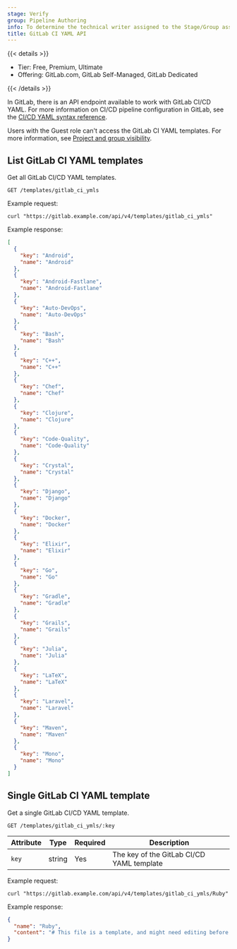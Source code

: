 ```yaml
---
stage: Verify
group: Pipeline Authoring
info: To determine the technical writer assigned to the Stage/Group associated with this page, see https://handbook.gitlab.com/handbook/product/ux/technical-writing/#assignments
title: GitLab CI YAML API
---
```


{{< details >}}

- Tier: Free, Premium, Ultimate
- Offering: GitLab.com, GitLab Self-Managed, GitLab Dedicated

{{< /details >}}

In GitLab, there is an API endpoint available to work with GitLab CI/CD YAML. For more
information on CI/CD pipeline configuration in GitLab, see the
[CI/CD YAML syntax reference](../../ci/yaml/_index.md).

Users with the Guest role can't access the GitLab CI YAML templates. For more information, see [Project and group visibility](../../user/public_access.md).

## List GitLab CI YAML templates

Get all GitLab CI/CD YAML templates.

```plaintext
GET /templates/gitlab_ci_ymls
```

Example request:

```shell
curl "https://gitlab.example.com/api/v4/templates/gitlab_ci_ymls"
```

Example response:

```json
[
  {
    "key": "Android",
    "name": "Android"
  },
  {
    "key": "Android-Fastlane",
    "name": "Android-Fastlane"
  },
  {
    "key": "Auto-DevOps",
    "name": "Auto-DevOps"
  },
  {
    "key": "Bash",
    "name": "Bash"
  },
  {
    "key": "C++",
    "name": "C++"
  },
  {
    "key": "Chef",
    "name": "Chef"
  },
  {
    "key": "Clojure",
    "name": "Clojure"
  },
  {
    "key": "Code-Quality",
    "name": "Code-Quality"
  },
  {
    "key": "Crystal",
    "name": "Crystal"
  },
  {
    "key": "Django",
    "name": "Django"
  },
  {
    "key": "Docker",
    "name": "Docker"
  },
  {
    "key": "Elixir",
    "name": "Elixir"
  },
  {
    "key": "Go",
    "name": "Go"
  },
  {
    "key": "Gradle",
    "name": "Gradle"
  },
  {
    "key": "Grails",
    "name": "Grails"
  },
  {
    "key": "Julia",
    "name": "Julia"
  },
  {
    "key": "LaTeX",
    "name": "LaTeX"
  },
  {
    "key": "Laravel",
    "name": "Laravel"
  },
  {
    "key": "Maven",
    "name": "Maven"
  },
  {
    "key": "Mono",
    "name": "Mono"
  }
]
```

## Single GitLab CI YAML template

Get a single GitLab CI/CD YAML template.

```plaintext
GET /templates/gitlab_ci_ymls/:key
```

| Attribute | Type   | Required | Description |
|-----------|--------|----------|-------------|
| `key`     | string | Yes      | The key of the GitLab CI/CD YAML template |

Example request:

```shell
curl "https://gitlab.example.com/api/v4/templates/gitlab_ci_ymls/Ruby"
```

Example response:

```json
{
  "name": "Ruby",
  "content": "# This file is a template, and might need editing before it works on your project.\n# To contribute improvements to CI/CD templates, please follow the Development guide at:\n# https://docs.gitlab.com/ee/development/cicd/templates.html\n# This specific template is located at:\n# https://gitlab.com/gitlab-org/gitlab/-/blob/master/lib/gitlab/ci/templates/Ruby.gitlab-ci.yml\n\n# Official language image. Look for the different tagged releases at:\n# https://hub.docker.com/r/library/ruby/tags/\nimage: ruby:latest\n\n# Pick zero or more services to be used on all builds.\n# Only needed when using a docker container to run your tests in.\n# Check out: https://docs.gitlab.com/ee/ci/services/\nservices:\n  - mysql:latest\n  - redis:latest\n  - postgres:latest\n\nvariables:\n  POSTGRES_DB: database_name\n\n# Cache gems in between builds\ncache:\n  paths:\n    - vendor/ruby\n\n# This is a basic example for a gem or script which doesn't use\n# services such as redis or postgres\nbefore_script:\n  - ruby -v  # Print out ruby version for debugging\n  # Uncomment next line if your rails app needs a JS runtime:\n  # - apt-get update -q \u0026\u0026 apt-get install nodejs -yqq\n  - bundle config set --local deployment true  # Install dependencies into ./vendor/ruby\n  - bundle install -j $(nproc)\n\n# Optional - Delete if not using `rubocop`\nrubocop:\n  script:\n    - rubocop\n\nrspec:\n  script:\n    - rspec spec\n\nrails:\n  variables:\n    DATABASE_URL: \"postgresql://postgres:postgres@postgres:5432/$POSTGRES_DB\"\n  script:\n    - rails db:migrate\n    - rails db:seed\n    - rails test\n\n# This deploy job uses a simple deploy flow to Heroku, other providers, for example, AWS Elastic Beanstalk\n# are supported too: https://github.com/travis-ci/dpl\ndeploy:\n  stage: deploy\n  environment: production\n  script:\n    - gem install dpl\n    - dpl --provider=heroku --app=$HEROKU_APP_NAME --api-key=$HEROKU_PRODUCTION_KEY\n"
}
```

<!-- ## Troubleshooting

Include any troubleshooting steps that you can foresee. If you know beforehand what issues
one might have when setting this up, or when something is changed, or on upgrading, it's
important to describe those, too. Think of things that may go wrong and include them here.
This is important to minimize requests for support, and to avoid doc comments with
questions that you know someone might ask.

Each scenario can be a third-level heading, for example `### Getting error message X`.
If you have none to add when creating a doc, leave this section in place
but commented out to help encourage others to add to it in the future. -->
